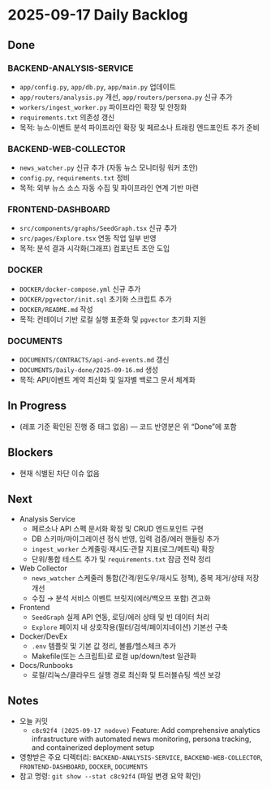# 2025-09-17 Daily Backlog

## Done

### BACKEND-ANALYSIS-SERVICE
- `app/config.py`, `app/db.py`, `app/main.py` 업데이트
- `app/routers/analysis.py` 개선, `app/routers/persona.py` 신규 추가
- `workers/ingest_worker.py` 파이프라인 확장 및 안정화
- `requirements.txt` 의존성 갱신
- 목적: 뉴스·이벤트 분석 파이프라인 확장 및 페르소나 트래킹 엔드포인트 추가 준비

### BACKEND-WEB-COLLECTOR
- `news_watcher.py` 신규 추가 (자동 뉴스 모니터링 워커 초안)
- `config.py`, `requirements.txt` 정비
- 목적: 외부 뉴스 소스 자동 수집 및 파이프라인 연계 기반 마련

### FRONTEND-DASHBOARD
- `src/components/graphs/SeedGraph.tsx` 신규 추가
- `src/pages/Explore.tsx` 연동 작업 일부 반영
- 목적: 분석 결과 시각화(그래프) 컴포넌트 초안 도입

### DOCKER
- `DOCKER/docker-compose.yml` 신규 추가
- `DOCKER/pgvector/init.sql` 초기화 스크립트 추가
- `DOCKER/README.md` 작성
- 목적: 컨테이너 기반 로컬 실행 표준화 및 `pgvector` 초기화 지원

### DOCUMENTS
- `DOCUMENTS/CONTRACTS/api-and-events.md` 갱신
- `DOCUMENTS/Daily-done/2025-09-16.md` 생성
- 목적: API/이벤트 계약 최신화 및 일자별 백로그 문서 체계화

## In Progress
- (레포 기준 확인된 진행 중 태그 없음) — 코드 반영분은 위 “Done”에 포함

## Blockers
- 현재 식별된 차단 이슈 없음

## Next
- Analysis Service
  - 페르소나 API 스펙 문서화 확정 및 CRUD 엔드포인트 구현
  - DB 스키마/마이그레이션 정식 반영, 입력 검증/에러 핸들링 추가
  - `ingest_worker` 스케줄링·재시도·관찰 지표(로그/메트릭) 확장
  - 단위/통합 테스트 추가 및 `requirements.txt` 잠금 전략 정리
- Web Collector
  - `news_watcher` 스케줄러 통합(간격/윈도우/재시도 정책), 중복 제거/상태 저장 개선
  - 수집 → 분석 서비스 이벤트 브릿지(에러/백오프 포함) 견고화
- Frontend
  - `SeedGraph` 실제 API 연동, 로딩/에러 상태 및 빈 데이터 처리
  - `Explore` 페이지 내 상호작용(필터/검색/페이지네이션) 기본선 구축
- Docker/DevEx
  - `.env` 템플릿 및 기본 값 정리, 볼륨/헬스체크 추가
  - Makefile(또는 스크립트)로 로컬 up/down/test 일관화
- Docs/Runbooks
  - 로컬/리눅스/클라우드 실행 경로 최신화 및 트러블슈팅 섹션 보강

## Notes
- 오늘 커밋
  - `c8c92f4 (2025-09-17 nodove)` Feature: Add comprehensive analytics infrastructure with automated news monitoring, persona tracking, and containerized deployment setup
- 영향받은 주요 디렉터리: `BACKEND-ANALYSIS-SERVICE`, `BACKEND-WEB-COLLECTOR`, `FRONTEND-DASHBOARD`, `DOCKER`, `DOCUMENTS`
- 참고 명령: `git show --stat c8c92f4` (파일 변경 요약 확인)